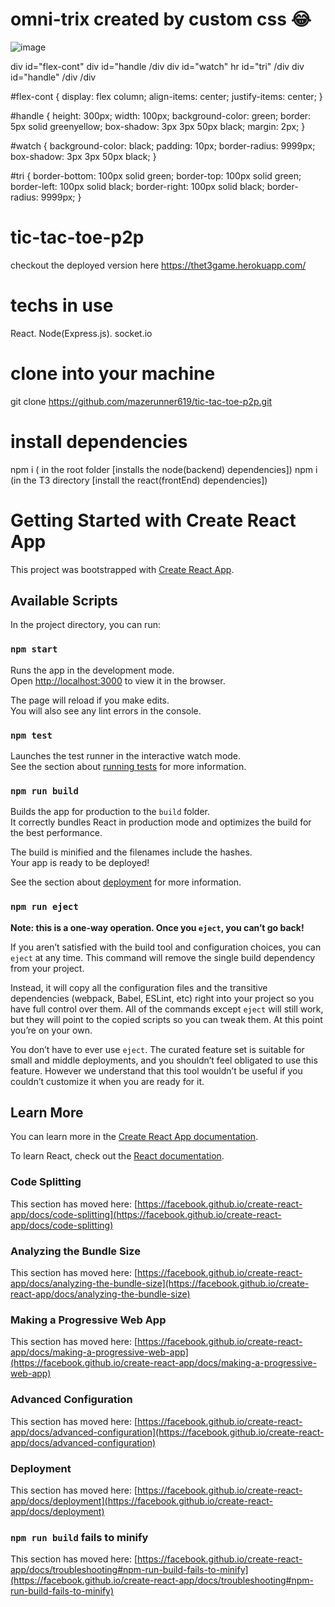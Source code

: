 # omni-trix created by custom css 😂
![image](https://github.com/user-attachments/assets/40af0bae-7f71-49a5-888f-d7ae2ef456ba)

div id="flex-cont"
    div id="handle /div
    div id="watch"
        hr id="tri"
    /div
    div id="handle" /div
/div

#flex-cont {
  display: flex column;
  align-items: center;
  justify-items: center;
}

#handle {
  height: 300px;
  width: 100px;
  background-color: green;
  border: 5px solid greenyellow;
  box-shadow: 3px 3px 50px black;
  margin: 2px;
}

#watch {
  background-color: black;
  padding: 10px;
  border-radius: 9999px;
  box-shadow: 3px 3px 50px black;
}

#tri {
  border-bottom: 100px solid green;
  border-top: 100px solid green;
  border-left: 100px solid black;
  border-right: 100px solid black;
  border-radius: 9999px;
}

# tic-tac-toe-p2p
checkout the deployed version here
https://thet3game.herokuapp.com/

# techs in use
React.
Node(Express.js).
socket.io

# clone into your machine
git clone https://github.com/mazerunner619/tic-tac-toe-p2p.git

# install dependencies 
npm i ( in the root folder [installs the node(backend) dependencies])
npm i (in the T3 directory [install the react(frontEnd) dependencies])

# Getting Started with Create React App

This project was bootstrapped with [Create React App](https://github.com/facebook/create-react-app).

## Available Scripts

In the project directory, you can run:

### `npm start`

Runs the app in the development mode.\
Open [http://localhost:3000](http://localhost:3000) to view it in the browser.

The page will reload if you make edits.\
You will also see any lint errors in the console.

### `npm test`

Launches the test runner in the interactive watch mode.\
See the section about [running tests](https://facebook.github.io/create-react-app/docs/running-tests) for more information.

### `npm run build`

Builds the app for production to the `build` folder.\
It correctly bundles React in production mode and optimizes the build for the best performance.

The build is minified and the filenames include the hashes.\
Your app is ready to be deployed!

See the section about [deployment](https://facebook.github.io/create-react-app/docs/deployment) for more information.

### `npm run eject`

**Note: this is a one-way operation. Once you `eject`, you can’t go back!**

If you aren’t satisfied with the build tool and configuration choices, you can `eject` at any time. This command will remove the single build dependency from your project.

Instead, it will copy all the configuration files and the transitive dependencies (webpack, Babel, ESLint, etc) right into your project so you have full control over them. All of the commands except `eject` will still work, but they will point to the copied scripts so you can tweak them. At this point you’re on your own.

You don’t have to ever use `eject`. The curated feature set is suitable for small and middle deployments, and you shouldn’t feel obligated to use this feature. However we understand that this tool wouldn’t be useful if you couldn’t customize it when you are ready for it.

## Learn More

You can learn more in the [Create React App documentation](https://facebook.github.io/create-react-app/docs/getting-started).

To learn React, check out the [React documentation](https://reactjs.org/).

### Code Splitting

This section has moved here: [https://facebook.github.io/create-react-app/docs/code-splitting](https://facebook.github.io/create-react-app/docs/code-splitting)

### Analyzing the Bundle Size

This section has moved here: [https://facebook.github.io/create-react-app/docs/analyzing-the-bundle-size](https://facebook.github.io/create-react-app/docs/analyzing-the-bundle-size)

### Making a Progressive Web App

This section has moved here: [https://facebook.github.io/create-react-app/docs/making-a-progressive-web-app](https://facebook.github.io/create-react-app/docs/making-a-progressive-web-app)

### Advanced Configuration

This section has moved here: [https://facebook.github.io/create-react-app/docs/advanced-configuration](https://facebook.github.io/create-react-app/docs/advanced-configuration)

### Deployment

This section has moved here: [https://facebook.github.io/create-react-app/docs/deployment](https://facebook.github.io/create-react-app/docs/deployment)

### `npm run build` fails to minify

This section has moved here: [https://facebook.github.io/create-react-app/docs/troubleshooting#npm-run-build-fails-to-minify](https://facebook.github.io/create-react-app/docs/troubleshooting#npm-run-build-fails-to-minify)
